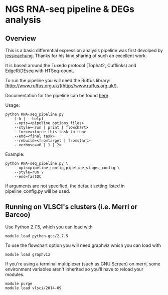 
# NGS RNA-seq pipeline & DEGs analysis

## Overview

This is a basic differential expression analysis pipeline was first devolped by [jessicachung](https://github.com/jessicachung/).
Thanks for his kind sharing of such an excellent work.

It is based around the Tuxedo protocol (Tophat2, Cufflinks) and EdgeR/DEseq with HTSeq-count.

To run the pipeline you will need the Ruffus library: [http://www.ruffus.org.uk/](http://www.ruffus.org.uk/).

Documentation for the pipeline can be found [here](https://bitbucket.org/jessicachung/rna_seq_pipeline/wiki/Home).

Usage: 
    
    python RNA-seq_pipeline.py
        [-h | --help]
        --opts=<pipeline options files>
        --style=<run | print | flowchart>
        --force=<force this task to run>
        --end=<final task>
        --rebuild=<fromtarget | fromstart>
        --verbose=<0 | 1 | 2>

Example:

    python RNA-seq_pipeline.py \
        --opts=pipeline_config,pipeline_stages_config \
        --style=run \
        --end=fastQC

If arguments are not specified, the default setting listed in pipeline_config.py will be used.

## Running on VLSCI's clusters (i.e. Merri or Barcoo)

Use Python 2.7.5, which you can load with

    module load python-gcc/2.7.5

To use the flowchart option you will need graphviz which you can load with

    module load graphviz
    
If you're using a terminal multiplexer (such as GNU Screen) on merri, some environment variables aren't inherited so you'll have to reload your modules.

    module purge
    module load vlsci/2014-09

